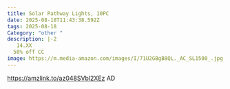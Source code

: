 ```yaml
---
title: Solar Pathway Lights, 10PC
date: 2025-08-18T11:43:38.592Z
tags: 2025-08-18
Category: "other "
description: |-2
   14.XX
  50% off CC
image: https://m.media-amazon.com/images/I/71U2GBgB8QL._AC_SL1500_.jpg
---
```

https://amzlink.to/az048SVbl2XEz    AD